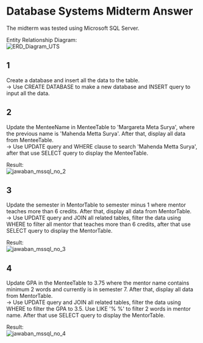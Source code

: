 # Database Systems Midterm Answer
The midterm was tested using Microsoft SQL Server. 

Entity Relationship Diagram: <br />
![ERD_Diagram_UTS](https://github.com/user-attachments/assets/5d0c6a2a-f73d-4f07-9882-d38164ce3bdf)

## 1
Create a database and insert all the data to the table. <br />
-> Use CREATE DATABASE to make a new database and INSERT query to input all the data.

## 2
Update the MenteeName in MenteeTable to 'Margareta Meta Surya', where the previous name is 'Mahenda Metta Surya'. After that, display all data from MenteeTable. <br />
-> Use UPDATE query and WHERE clause to search 'Mahenda Metta Surya', after that use SELECT query to display the MenteeTable.

Result: <br />
![jawaban_mssql_no_2](https://github.com/user-attachments/assets/b7c536e0-8641-4ccd-88b4-b69673d34c94)


## 3
Update the semester in MentorTable to semester minus 1 where mentor teaches more than 6 credits. After that, display all data from MentorTable. <br />
-> Use UPDATE query and JOIN all related tables, filter the data using WHERE to filter all mentor that teaches more than 6 credits, after that use SELECT query to display the MentorTable.

Result: <br />
![jawaban_mssql_no_3](https://github.com/user-attachments/assets/878cb8ad-d17c-4848-a041-f3bb5f39c216)

## 4
Update GPA in the MenteeTable to 3.75 where the mentor name contains minimum 2 words and currently is in semester 7. After that, display all data from MentorTable. <br />
-> Use UPDATE query and JOIN all related tables, filter the data using WHERE to filter the GPA to 3.5. Use LIKE '% %' to filter 2 words in mentor name. After that use SELECT query to display the MentorTable.

Result: <br />
![jawaban_mssql_no_4](https://github.com/user-attachments/assets/317391f0-886b-41e3-8c3f-94e7dd4b3e2d)
